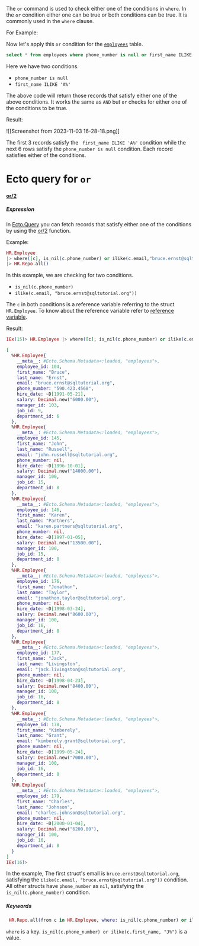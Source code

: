 
The `or` command is used to check either one of the conditions in `where`. In the `or` condition either one can be true or both conditions can be true. It is commonly used in the `where` clause.

For Example:

Now let's apply this `or` condition for the [`employees`](01.%20Introduction) table.

``` SQL
select * from employees where phone_number is null or first_name ILIKE 'A%';
```

Here we have two conditions. 

- `phone_number is null`
- `first_name ILIKE 'A%'`

The above code will return those records that satisfy either one of the above conditions. It works the same as `AND` but `or` checks for either one of the conditions to be true.

Result:

![[Screenshot from 2023-11-03 16-28-18.png]]

The first 3 records satisfy the ` first_name ILIKE 'A%'` condition while the next 6 rows satisfy the `phone_number is null` condition. Each record satisfies either of the conditions.

# Ecto query for  `or`

#### [or/2]( [or/2](https://hexdocs.pm/ecto/Ecto.Query.API.html#or/2))  

##### Expression

In [Ecto.Query](https://hexdocs.pm/ecto/Ecto.Query.html) you can fetch records that satisfy either one of the conditions by using the [or/2]( [or/2](https://hexdocs.pm/ecto/Ecto.Query.API.html#or/2)) function.

Example:

``` Elixir
HR.Employee 
|> where([c], is_nil(c.phone_number) or ilike(c.email,"bruce.ernst@sqltutorial.org")) 
|> HR.Repo.all()
```

In this example,  we are checking for two conditions.

- `is_nil(c.phone_number)` 
- `ilike(c.email, "bruce.ernst@sqltutorial.org"))`

The `c` in both conditions is a reference variable referring to the struct `HR.Employee`.  To know about the reference variable refer to [reference variable](02.%20Aliases%20in%20Ecto). 

Result:

``` Elixir
IEx(15)> HR.Employee |> where([c], is_nil(c.phone_number) or ilike(c.email, "bruce.ernst@sqltutorial.org")) |> HR.Repo.all()

[
  %HR.Employee{
    __meta__: #Ecto.Schema.Metadata<:loaded, "employees">,
    employee_id: 104,
    first_name: "Bruce",
    last_name: "Ernst",
    email: "bruce.ernst@sqltutorial.org",
    phone_number: "590.423.4568",
    hire_date: ~D[1991-05-21],
    salary: Decimal.new("6000.00"),
    manager_id: 103,
    job_id: 9,
    department_id: 6
  },
  %HR.Employee{
    __meta__: #Ecto.Schema.Metadata<:loaded, "employees">,
    employee_id: 145,
    first_name: "John",
    last_name: "Russell",
    email: "john.russell@sqltutorial.org",
    phone_number: nil,
    hire_date: ~D[1996-10-01],
    salary: Decimal.new("14000.00"),
    manager_id: 100,
    job_id: 15,
    department_id: 8
  },
  %HR.Employee{
    __meta__: #Ecto.Schema.Metadata<:loaded, "employees">,
    employee_id: 146,
    first_name: "Karen",
    last_name: "Partners",
    email: "karen.partners@sqltutorial.org",
    phone_number: nil,
    hire_date: ~D[1997-01-05],
    salary: Decimal.new("13500.00"),
    manager_id: 100,
    job_id: 15,
    department_id: 8
  },
  %HR.Employee{
    __meta__: #Ecto.Schema.Metadata<:loaded, "employees">,
    employee_id: 176,
    first_name: "Jonathon",
    last_name: "Taylor",
    email: "jonathon.taylor@sqltutorial.org",
    phone_number: nil,
    hire_date: ~D[1998-03-24],
    salary: Decimal.new("8600.00"),
    manager_id: 100,
    job_id: 16,
    department_id: 8
  },
  %HR.Employee{
    __meta__: #Ecto.Schema.Metadata<:loaded, "employees">,
    employee_id: 177,
    first_name: "Jack",
    last_name: "Livingston",
    email: "jack.livingston@sqltutorial.org",
    phone_number: nil,
    hire_date: ~D[1998-04-23],
    salary: Decimal.new("8400.00"),
    manager_id: 100,
    job_id: 16,
    department_id: 8
  },
  %HR.Employee{
    __meta__: #Ecto.Schema.Metadata<:loaded, "employees">,
    employee_id: 178,
    first_name: "Kimberely",
    last_name: "Grant",
    email: "kimberely.grant@sqltutorial.org",
    phone_number: nil,
    hire_date: ~D[1999-05-24],
    salary: Decimal.new("7000.00"),
    manager_id: 100,
    job_id: 16,
    department_id: 8
  },
  %HR.Employee{
    __meta__: #Ecto.Schema.Metadata<:loaded, "employees">,
    employee_id: 179,
    first_name: "Charles",
    last_name: "Johnson",
    email: "charles.johnson@sqltutorial.org",
    phone_number: nil,
    hire_date: ~D[2000-01-04],
    salary: Decimal.new("6200.00"),
    manager_id: 100,
    job_id: 16,
    department_id: 8
  }
]
IEx(16)> 
```

In the example, The first struct's email is  `bruce.ernst@sqltutorial.org`, satisfying the `ilike(c.email, "bruce.ernst@sqltutorial.org"))` condition.
All other structs have `phone_number` as `nil`,  satisfying the `is_nil(c.phone_number)` condition.

##### Keywords

``` Elixir
 HR.Repo.all(from c in HR.Employee, where: is_nil(c.phone_number) or ilike(c.first_name, "J%")) 
```

`where` is a key. `is_nil(c.phone_number) or ilike(c.first_name, "J%")` is a value.